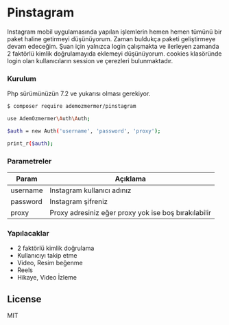 # Pinstagram

Instagram mobil uygulamasında yapılan işlemlerin hemen hemen tümünü bir paket haline getirmeyi düşünüyorum. Zaman buldukça paketi geliştirmeye devam edeceğim. Şuan için yalnızca login çalışmakta ve ilerleyen zamanda 2 faktörlü kimlik doğrulamayıda eklemeyi düşünüyorum.
cookies klasöründe login olan kullanıcıların session ve çerezleri bulunmaktadır.

### Kurulum

Php sürümünüzün 7.2 ve yukarısı olması gerekiyor.

```sh
$ composer require ademozmermer/pinstagram
```

```sh
use AdemOzmermer\Auth\Auth;

$auth = new Auth('username', 'password', 'proxy');

print_r($auth);
```

### Parametreler


| Param | Açıklama |
| ------ | ------ |
| username | Instagram kullanıcı adınız |
| password | Instagram şifreniz |
| proxy | Proxy adresiniz eğer proxy yok ise boş bırakılabilir |

### Yapılacaklar

 - 2 faktörlü kimlik doğrulama
 - Kullanıcıyı takip etme
 - Video, Resim beğenme
 - Reels
 - Hikaye, Video İzleme

License
----

MIT
